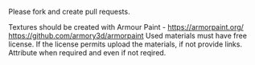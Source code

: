 Please fork and create pull requests.

Textures should be created with Armour Paint - https://armorpaint.org/ https://github.com/armory3d/armorpaint
Used materials must have free license. If the license permits upload the materials, if not provide links. Attribute when required and even if not reqired.
